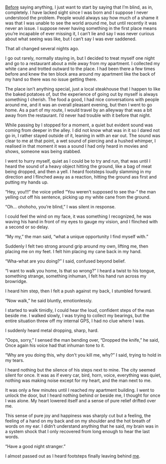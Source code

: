 [Before](https://www.reddit.com/r/Plague_692/) saying anything, I just want to start by saying that I’m blind, as in, completely. I have lacked sight since I was born and I suppose I never understood the problem. People would always say how much of a shame it was that I was unable to see the world around me, but until recently it was never an issue. I suppose never having something in the first place means you’re incapable of ever missing it, I can’t lie and say I was never curious about what seeing was like, but I can’t say I was ever saddened.  
  
That all changed several nights ago.  
  
I go out rarely, normally staying in, but I decided to treat myself one night and go to a restaurant about a mile away from my apartment. I collected my white cane and trotted outward to the place. I had been there a few times before and knew the ten block area around my apartment like the back of my hand so there was no issue getting there.  
  
The place isn’t anything special, just a local steakhouse that I happen to like the baked potatoes of, but the experience of going out by myself is always something I cherish. The food a good, I had nice conversations with people around me, and it was an overall pleasant evening, but then I went to go home. As a part of my route, I would travel by an alleyway that was a bit away from the restaurant. I’d never had trouble with it before that night.  
  
While passing by I stopped for a moment, a quiet but evident sound was coming from deeper in the alley. I did not know what was in it so I dared not go in, I rather stayed outside of it, leaning in with an ear out. The sound was clear to me at that point, a wet sound of piercing and a hushed whimper, I realised in that moment it was a sound I had only heard in movies and shows, someone was being stabbed.  
  
I went to hurry myself, quiet as I could be to try and run, that was until I heard the sound of a heavy object hitting the ground, like a bag of meat being dropped, and then a yell. I heard footsteps loudly slamming in my direction and I flinched away as a reaction, hitting the ground ass first and putting my hands up.  
  
“Hey, you!!!” the voice yelled “You weren’t supposed to see tha-” the man yelling cut off his sentence, picking up my white cane from the ground.  
  
“Oh… ohohoho, you’re blind,” I was silent in response.  
  
I could feel the wind on my face, it was something I recognized, he was waving his hand in front of my eyes to gauge my vision, and I flinched with a second or so delay.  
  
“My my,” the man said, “what a unique opportunity I find myself with.”  
  
Suddenly I felt two strong around grip around my own, lifting me, then placing me on my feet. I felt him placing my cane back in my hand.  
  
“Wha-what are you doing?” I said, confused beyond belief.  
  
“I want to walk you home, Is that so wrong?” I heard a twist to his tongue, something strange, something inhuman, I felt his hand run across my browridge.  
  
I heard him step, then I felt a push against my back, I stumbled forward.  
  
“Now walk,” he said bluntly, emotionlessly.  
  
I started to walk timidly, I could hear the loud, confident steps of the man beside me. I walked slowly, I was trying to collect my bearings, but the entire situation threw off my internal GPS, I had no clue where I was.  
  
I suddenly heard metal dropping, sharp, hard.  
  
“Oops, sorry,” I sensed the man bending over, “Dropped the knife,” he said, Once again his voice had that inhuman tone to it.  
  
“Why are you doing this, why don’t you kill me, why?” I said, trying to hold in my tears.  
  
I heard nothing but the silence of his steps next to mine. The city seemed silent for once. It was as if every car, bird, horn, voice, everything was quiet, nothing was making noise except for my heart, and the man next to me.  
  
It was only a few minutes until I reached my apartment building. I went to unlock the door, but I heard nothing behind or beside me, I thought for once I was alone. My heart lowered itself and a sense of pure relief drifted over me.  
  
This sense of pure joy and happiness was sharply cut but a feeling, the feeling of a hand on my back and on my shoulder and the hot breath of words on my ear. I didn’t understand anything that he said, my brain was in a system shock that I only recovered from long enough to hear the last words.  
  
“Have a good night stranger.”  
  
I almost passed out as I heard footsteps finally leaving behind [me](https://www.reddit.com/r/Plague_692/).